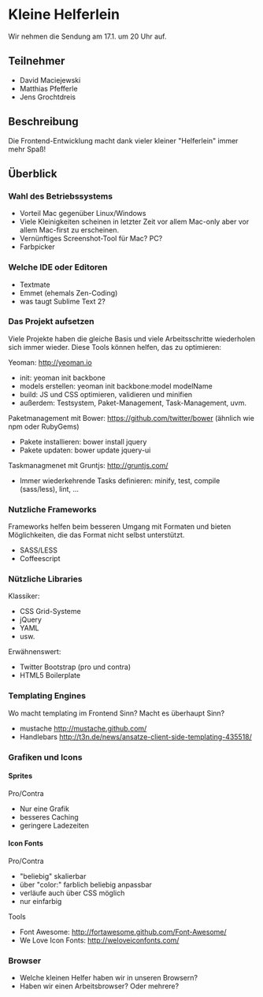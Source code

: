 # Kleine Helferlein

Wir nehmen die Sendung am 17.1. um 20 Uhr auf.

## Teilnehmer

* David Maciejewski
* Matthias Pfefferle
* Jens Grochtdreis

## Beschreibung

Die Frontend-Entwicklung macht dank vieler kleiner "Helferlein" immer mehr Spaß!

## Überblick

### Wahl des Betriebssystems

* Vorteil Mac gegenüber Linux/Windows
* Viele Kleinigkeiten scheinen in letzter Zeit vor allem Mac-only aber vor allem Mac-first zu erscheinen.
* Vernünftiges Screenshot-Tool für Mac? PC? 
* Farbpicker

### Welche IDE oder Editoren

* Textmate
* Emmet (ehemals Zen-Coding)
* was taugt Sublime Text 2?

### Das Projekt aufsetzen

Viele Projekte haben die gleiche Basis und viele Arbeitsschritte wiederholen sich immer wieder. Diese Tools können helfen, das zu optimieren:

Yeoman: http://yeoman.io
* init: yeoman init backbone 
* models erstellen: yeoman init backbone:model modelName
* build: JS und CSS optimieren, validieren und minifien
* außerdem: Testsystem, Paket-Management, Task-Management, uvm.

Paketmanagement mit Bower: https://github.com/twitter/bower (ähnlich wie npm oder RubyGems)
* Pakete installieren: bower install jquery
* Pakete updaten: bower update jquery-ui

Taskmanagmenet mit Gruntjs: http://gruntjs.com/
* Immer wiederkehrende Tasks definieren: minify, test, compile (sass/less), lint, ...

### Nutzliche Frameworks

Frameworks helfen beim besseren Umgang mit Formaten und bieten Möglichkeiten, die das Format nicht selbst unterstützt.

* SASS/LESS
* Coffeescript

### Nützliche Libraries

Klassiker:

* CSS Grid-Systeme
* jQuery
* YAML
* usw.

Erwähnenswert:

* Twitter Bootstrap (pro und contra)
* HTML5 Boilerplate

### Templating Engines

Wo macht templating im Frontend Sinn? Macht es überhaupt Sinn?

* mustache http://mustache.github.com/
* Handlebars http://t3n.de/news/ansatze-client-side-templating-435518/

### Grafiken und Icons

#### Sprites

Pro/Contra
* Nur eine Grafik
* besseres Caching
* geringere Ladezeiten

#### Icon Fonts

Pro/Contra
* "beliebig" skalierbar
* über "color:" farblich beliebig anpassbar
* verläufe auch über CSS möglich
* nur einfarbig

Tools
* Font Awesome: http://fortawesome.github.com/Font-Awesome/
* We Love Icon Fonts: http://weloveiconfonts.com/

### Browser

* Welche kleinen Helfer haben wir in unseren Browsern?
* Haben wir einen Arbeitsbrowser? Oder mehrere?
